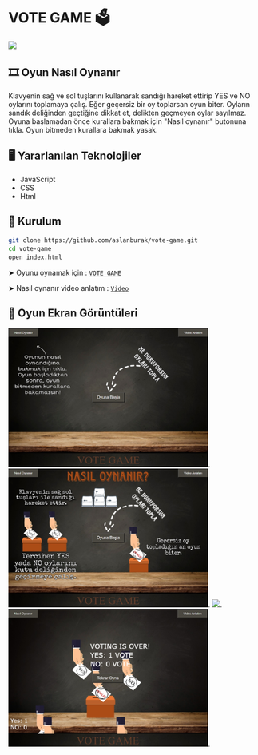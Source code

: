 # VOTE GAME 🗳️
<img src="https://github.com/aslanburak/vote-game/blob/JavaScript/images/githubimage/oynay%C4%B1s.jpg" width="800px" height="auto">

## 🎞️ Oyun Nasıl Oynanır

Klavyenin sağ ve sol tuşlarını kullanarak sandığı hareket ettirip YES ve NO oylarını toplamaya çalış. Eğer geçersiz bir oy toplarsan oyun biter. Oyların sandık deliğinden geçtiğine dikkat et, delikten geçmeyen oylar sayılmaz. 
Oyuna başlamadan önce kurallara bakmak için "Nasıl oynanır" butonuna tıkla. Oyun bitmeden kurallara bakmak yasak.

## 🖥️ Yararlanılan Teknolojiler

-   JavaScript
-   CSS
-   Html 

## 🚨 Kurulum
```sh
git clone https://github.com/aslanburak/vote-game.git
cd vote-game
open index.html
```
➤ Oyunu oynamak için : [`VOTE GAME`](http://votegame.ueuo.com/)

➤ Nasıl oynanır video anlatım : [`Video`](https://youtu.be/UGj2gOoVyiY)

## 📸 Oyun Ekran Görüntüleri

<img src="https://github.com/aslanburak/vote-game/blob/JavaScript/images/githubimage/giris.jpg" width="400px" height="auto">.
<img src="https://github.com/aslanburak/vote-game/blob/JavaScript/images/githubimage/nasiloynanir.jpg" width="400px" height="auto">.
<img src="https://github.com/aslanburak/vote-game/blob/JavaScript/images/githubimage/oynay%C4%B1s.jpg" width="400px" height="auto">.
<img src="https://github.com/aslanburak/vote-game/blob/JavaScript/images/githubimage/bitis.jpg" width="400px" height="auto">.
